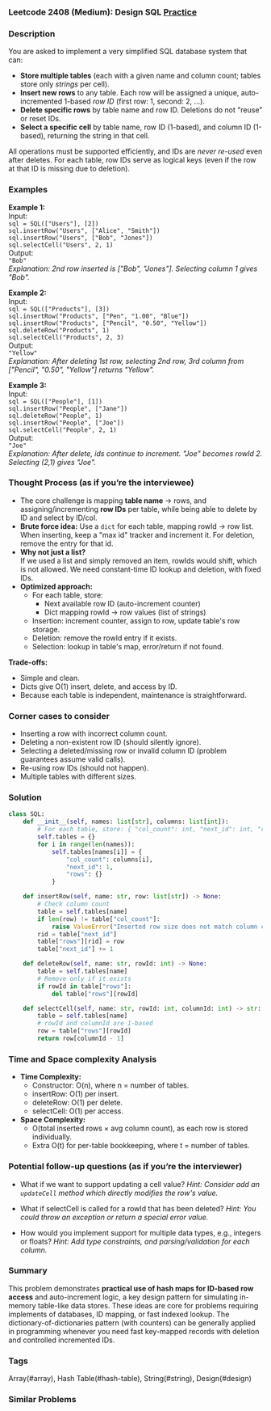 ### Leetcode 2408 (Medium): Design SQL [Practice](https://leetcode.com/problems/design-sql)

### Description  
You are asked to implement a very simplified SQL database system that can:
- **Store multiple tables** (each with a given name and column count; tables store only _strings_ per cell).
- **Insert new rows** to any table. Each row will be assigned a unique, auto-incremented 1-based _row ID_ (first row: 1, second: 2, ...).
- **Delete specific rows** by table name and row ID. Deletions do not "reuse" or reset IDs.
- **Select a specific cell** by table name, row ID (1-based), and column ID (1-based), returning the string in that cell.

All operations must be supported efficiently, and IDs are _never re-used_ even after deletes. For each table, row IDs serve as logical keys (even if the row at that ID is missing due to deletion).

### Examples  

**Example 1:**  
Input:   
`sql = SQL(["Users"], [2])`  
`sql.insertRow("Users", ["Alice", "Smith"])`  
`sql.insertRow("Users", ["Bob", "Jones"])`  
`sql.selectCell("Users", 2, 1)`  
Output:  
`"Bob"`  
*Explanation: 2nd row inserted is ["Bob", "Jones"]. Selecting column 1 gives "Bob".*

**Example 2:**  
Input:   
`sql = SQL(["Products"], [3])`  
`sql.insertRow("Products", ["Pen", "1.00", "Blue"])`  
`sql.insertRow("Products", ["Pencil", "0.50", "Yellow"])`  
`sql.deleteRow("Products", 1)`  
`sql.selectCell("Products", 2, 3)`  
Output:  
`"Yellow"`  
*Explanation: After deleting 1st row, selecting 2nd row, 3rd column from ["Pencil", "0.50", "Yellow"] returns "Yellow".*

**Example 3:**  
Input:   
`sql = SQL(["People"], [1])`  
`sql.insertRow("People", ["Jane"])`  
`sql.deleteRow("People", 1)`  
`sql.insertRow("People", ["Joe"])`  
`sql.selectCell("People", 2, 1)`  
Output:  
`"Joe"`  
*Explanation: After delete, ids continue to increment. "Joe" becomes rowId 2. Selecting (2,1) gives "Joe".*


### Thought Process (as if you’re the interviewee)  
- The core challenge is mapping **table name** → rows, and assigning/incrementing **row IDs** per table, while being able to delete by ID and select by ID/col.
- **Brute force idea:** Use a `dict` for each table, mapping rowId → row list. When inserting, keep a "max id" tracker and increment it. For deletion, remove the entry for that id.
- **Why not just a list?**  
  If we used a list and simply removed an item, rowIds would shift, which is not allowed. We need constant-time ID lookup and deletion, with fixed IDs.
- **Optimized approach:**  
  - For each table, store:  
    - Next available row ID (auto-increment counter)  
    - Dict mapping rowId → row values (list of strings)
  - Insertion: increment counter, assign to row, update table's row storage.
  - Deletion: remove the rowId entry if it exists.
  - Selection: lookup in table's map, error/return if not found.

**Trade-offs:**  
- Simple and clean.  
- Dicts give O(1) insert, delete, and access by ID.  
- Because each table is independent, maintenance is straightforward.

### Corner cases to consider  
- Inserting a row with incorrect column count.
- Deleting a non-existent row ID (should silently ignore).
- Selecting a deleted/missing row or invalid column ID (problem guarantees assume valid calls).
- Re-using row IDs (should not happen).
- Multiple tables with different sizes.

### Solution

```python
class SQL:
    def __init__(self, names: list[str], columns: list[int]):
        # For each table, store: { "col_count": int, "next_id": int, "rows": {rowId: rowList} }
        self.tables = {}
        for i in range(len(names)):
            self.tables[names[i]] = {
                "col_count": columns[i],
                "next_id": 1,
                "rows": {}
            }

    def insertRow(self, name: str, row: list[str]) -> None:
        # Check column count
        table = self.tables[name]
        if len(row) != table["col_count"]:
            raise ValueError("Inserted row size does not match column count")
        rid = table["next_id"]
        table["rows"][rid] = row
        table["next_id"] += 1

    def deleteRow(self, name: str, rowId: int) -> None:
        table = self.tables[name]
        # Remove only if it exists
        if rowId in table["rows"]:
            del table["rows"][rowId]

    def selectCell(self, name: str, rowId: int, columnId: int) -> str:
        table = self.tables[name]
        # rowId and columnId are 1-based
        row = table["rows"][rowId]
        return row[columnId - 1]
```

### Time and Space complexity Analysis  

- **Time Complexity:**
  - Constructor: O(n), where n = number of tables.
  - insertRow: O(1) per insert.
  - deleteRow: O(1) per delete.
  - selectCell: O(1) per access.
- **Space Complexity:**
  - O(total inserted rows × avg column count), as each row is stored individually.
  - Extra O(t) for per-table bookkeeping, where t = number of tables.

### Potential follow-up questions (as if you’re the interviewer)  

- What if we want to support updating a cell value?
  *Hint: Consider add an `updateCell` method which directly modifies the row's value.*

- What if selectCell is called for a rowId that has been deleted?
  *Hint: You could throw an exception or return a special error value.*

- How would you implement support for multiple data types, e.g., integers or floats?
  *Hint: Add type constraints, and parsing/validation for each column.*

### Summary
This problem demonstrates **practical use of hash maps for ID-based row access** and auto-increment logic, a key design pattern for simulating in-memory table-like data stores. These ideas are core for problems requiring implements of databases, ID mapping, or fast indexed lookup. The dictionary-of-dictionaries pattern (with counters) can be generally applied in programming whenever you need fast key-mapped records with deletion and controlled incremented IDs.

### Tags
Array(#array), Hash Table(#hash-table), String(#string), Design(#design)

### Similar Problems

